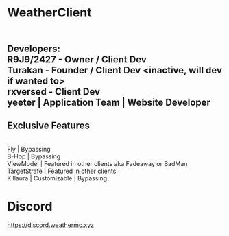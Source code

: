 # WeatherClient
<br> Developers:
<br> R9J9/2427 - Owner / Client Dev
<br> Turakan - Founder / Client Dev <inactive, will dev if wanted to>
<br> rxversed - Client Dev
<br> yeeter | Application Team | Website Developer
-----------
Exclusive Features
--------------
<br> Fly | Bypassing
<br> B-Hop | Bypassing
<br> ViewModel | Featured in other clients aka Fadeaway or BadMan
<br> TargetStrafe | Featured in other clients
<br> Killaura | Customizable | Bypassing
# Discord
https://discord.weathermc.xyz
